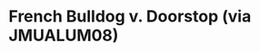<!--
id: 2052338627
link: http://tumblr.atmos.org/post/2052338627/french-bulldog-v-doorstop-via-jmualum08
slug: french-bulldog-v-doorstop-via-jmualum08
date: Tue Nov 30 2010 14:26:36 GMT-0800 (PST)
publish: 2010-11-030
tags: 
title: French Bulldog v. Doorstop (via JMUALUM08)
-->


French Bulldog v. Doorstop (via JMUALUM08)
==========================================




